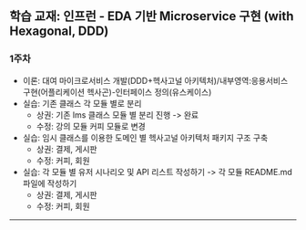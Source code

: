## 학습 교재: 인프런 - EDA 기반 Microservice 구현 (with Hexagonal, DDD)

### 1주차
- 이론: 대여 마이크로서비스 개발(DDD+헥사고널 아키텍처)/내부영역:응용서비스 구현(어플리케이션 헥사곤)-인터페이스 정의(유스케이스)
- 실습: 기존 클래스 각 모듈 별로 분리
  - 상권: 기존 lms 클래스 모듈 별 분리 진행 -> 완료
  - 수정: 강의 모듈 커피 모듈로 변경
- 실습: 임시 클래스를 이용한 도메인 별 헥사고널 아키텍처 패키지 구조 구축
  - 상권: 결제, 게시판
  - 수정: 커피, 회원
- 실습: 각 모듈 별 유저 시나리오 및 API 리스트 작성하기 -> 각 모듈 README.md 파일에 작성하기
  - 상권: 결제, 게시판
  - 수정: 커피, 회원
___
